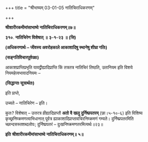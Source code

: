 +++
title = "श्रीभाष्यम् 03-01-05 नातिचिराधिकरणम्"

+++
<div claऽऽ="elementor-widget-container">

**श्रीशारीरकमीमांसाभाष्ये** **नातिचिराधिकरणम्॥७॥**

**३१०**. **नातिचिरेण** **विशेषात्** **॥** **३**–**१**–**२३** **॥** **(सि)**

**(अधिकरणार्थः – जीवस्य अवरोहकाले आकाशादिषु स्थानेषु शीघ्रा गतिः)**

**(सङ्गतिविचारपूर्वपक्षः)**

आकाशप्राप्तिप्रभृति यावद्व्रीह्यादिप्राप्ति किं तत्रतत्र नातिचिरं तिष्ठति, उतानियम इति विशये नियमहेत्वभावादनियमः –

**(सिद्धान्तः सूत्रार्थतः)**

इति प्राप्ते,

उच्यते – नातिचिरेण – इति।

कुतः? विशेषात् – उत्तरत्र व्रीह्यादिप्राप्तौ **अतो** **वै** **खलु** **दुर्निष्प्रपतरम्** (छा।५-१०-६) इति विशिष्य कृच्छ्रनिष्क्रमणत्वाभिधानात् पूर्वत्र ह्याकाशादिप्राप्तावचिरनिष्क्रमणं गम्यते। दुर्निष्प्रपतरमिति च्छान्दसस्तशब्दलोपः; दुर्निष्प्रपतरं – दुःखनिष्क्रमणतरमित्यर्थः॥२३॥

**इति** **श्रीशारीरकमीमांसाभाष्ये** **नातिचिराधिकरणम्॥** **५॥**

</div>
